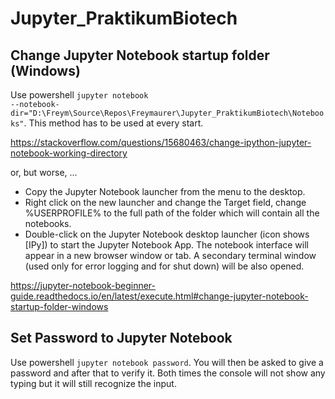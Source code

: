 # Jupyter_PraktikumBiotech

## Change Jupyter Notebook startup folder (Windows)

Use powershell <code>jupyter notebook --notebook-dir="D:\Freym\Source\Repos\Freymaurer\Jupyter_PraktikumBiotech\Notebooks"</code>.
This method has to be used at every start.

https://stackoverflow.com/questions/15680463/change-ipython-jupyter-notebook-working-directory

or, but worse, ...

- Copy the Jupyter Notebook launcher from the menu to the desktop.
- Right click on the new launcher and change the Target field, change %USERPROFILE% to the full path of the folder which will contain all the notebooks.
- Double-click on the Jupyter Notebook desktop launcher (icon shows [IPy]) to start the Jupyter Notebook App. The notebook interface will appear in a new browser window or tab. A secondary terminal window (used only for error logging and for shut down) will be also opened.

https://jupyter-notebook-beginner-guide.readthedocs.io/en/latest/execute.html#change-jupyter-notebook-startup-folder-windows

## Set Password to Jupyter Notebook

Use powershell <code>jupyter notebook password</code>.
You will then be asked to give a password and after that to verify it. Both times the console will not show any typing but it will still recognize the input.
